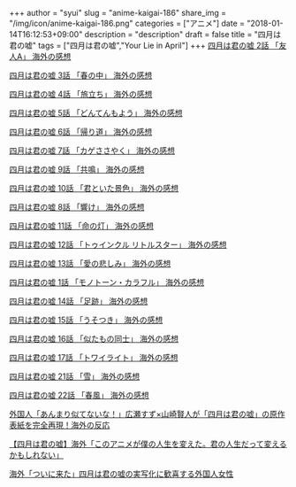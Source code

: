 +++
author = "syui"
slug = "anime-kaigai-186"
share_img = "/img/icon/anime-kaigai-186.png"
categories = ["アニメ"]
date = "2018-01-14T16:12:53+09:00"
description = "description"
draft = false
title = "四月は君の嘘"
tags = ["四月は君の嘘","Your Lie in April"]
+++
<a href="http://blog.livedoor.jp/kaigai_no/archives/41394729.html" rel="nofollow" target="_blank" title="四月は君の嘘 2話 「友人A」 海外の感想">四月は君の嘘 2話 「友人A」 海外の感想</a>

<a href="http://blog.livedoor.jp/kaigai_no/archives/41532731.html" rel="nofollow" target="_blank" title="四月は君の嘘 3話 「春の中」 海外の感想">四月は君の嘘 3話 「春の中」 海外の感想</a>

<a href="http://blog.livedoor.jp/kaigai_no/archives/41651759.html" rel="nofollow" target="_blank" title="四月は君の嘘 4話 「旅立ち」 海外の感想">四月は君の嘘 4話 「旅立ち」 海外の感想</a>

<a href="http://blog.livedoor.jp/kaigai_no/archives/41773497.html" rel="nofollow" target="_blank" title="四月は君の嘘 5話 「どんてんもよう」 海外の感想">四月は君の嘘 5話 「どんてんもよう」 海外の感想</a>

<a href="http://blog.livedoor.jp/kaigai_no/archives/41782691.html" rel="nofollow" target="_blank" title="四月は君の嘘 6話 「帰り道」 海外の感想">四月は君の嘘 6話 「帰り道」 海外の感想</a>

<a href="http://blog.livedoor.jp/kaigai_no/archives/41901703.html" rel="nofollow" target="_blank" title="四月は君の嘘 7話 「カゲささやく」 海外の感想">四月は君の嘘 7話 「カゲささやく」 海外の感想</a>

<a href="http://blog.livedoor.jp/kaigai_no/archives/42251517.html" rel="nofollow" target="_blank" title="四月は君の嘘 9話 「共鳴」 海外の感想">四月は君の嘘 9話 「共鳴」 海外の感想</a>

<a href="http://blog.livedoor.jp/kaigai_no/archives/42255780.html" rel="nofollow" target="_blank" title="四月は君の嘘 10話 「君といた景色」 海外の感想">四月は君の嘘 10話 「君といた景色」 海外の感想</a>

<a href="http://blog.livedoor.jp/kaigai_no/archives/42335473.html" rel="nofollow" target="_blank" title="四月は君の嘘 8話 「響け」 海外の感想">四月は君の嘘 8話 「響け」 海外の感想</a>

<a href="http://blog.livedoor.jp/kaigai_no/archives/42373168.html" rel="nofollow" target="_blank" title="四月は君の嘘 11話 「命の灯」 海外の感想">四月は君の嘘 11話 「命の灯」 海外の感想</a>

<a href="http://blog.livedoor.jp/kaigai_no/archives/42813665.html" rel="nofollow" target="_blank" title="四月は君の嘘 12話 「トゥインクル リトルスター」 海外の感想">四月は君の嘘 12話 「トゥインクル リトルスター」 海外の感想</a>

<a href="http://blog.livedoor.jp/kaigai_no/archives/42912713.html" rel="nofollow" target="_blank" title="四月は君の嘘 13話 「愛の悲しみ」 海外の感想">四月は君の嘘 13話 「愛の悲しみ」 海外の感想</a>

<a href="http://blog.livedoor.jp/kaigai_no/archives/42983659.html" rel="nofollow" target="_blank" title="四月は君の嘘 1話 「モノトーン・カラフル」 海外の感想">四月は君の嘘 1話 「モノトーン・カラフル」 海外の感想</a>

<a href="http://blog.livedoor.jp/kaigai_no/archives/43033977.html" rel="nofollow" target="_blank" title="四月は君の嘘 14話 「足跡」 海外の感想">四月は君の嘘 14話 「足跡」 海外の感想</a>

<a href="http://blog.livedoor.jp/kaigai_no/archives/43141589.html" rel="nofollow" target="_blank" title="四月は君の嘘 15話 「うそつき」 海外の感想">四月は君の嘘 15話 「うそつき」 海外の感想</a>

<a href="http://blog.livedoor.jp/kaigai_no/archives/43333114.html" rel="nofollow" target="_blank" title="四月は君の嘘 16話 「似たもの同士」 海外の感想">四月は君の嘘 16話 「似たもの同士」 海外の感想</a>

<a href="http://blog.livedoor.jp/kaigai_no/archives/43441077.html" rel="nofollow" target="_blank" title="四月は君の嘘 17話 「トワイライト」 海外の感想">四月は君の嘘 17話 「トワイライト」 海外の感想</a>

<a href="http://blog.livedoor.jp/kaigai_no/archives/43786867.html" rel="nofollow" target="_blank" title="四月は君の嘘 21話 「雪」 海外の感想">四月は君の嘘 21話 「雪」 海外の感想</a>

<a href="http://blog.livedoor.jp/kaigai_no/archives/43894326.html" rel="nofollow" target="_blank" title="四月は君の嘘 22話 「春風」 海外の感想">四月は君の嘘 22話 「春風」 海外の感想</a>

<a href="http://don32111.blog.fc2.com/blog-entry-302.html" rel="nofollow" target="_blank" title="外国人「あんまり似てないな！」広瀬すず×山崎賢人が「四月は君の嘘」の原作表紙を完全再現！海外の反応">外国人「あんまり似てないな！」広瀬すず×山崎賢人が「四月は君の嘘」の原作表紙を完全再現！海外の反応</a>

<a href="http://transover.blog.fc2.com/blog-entry-36.html" rel="nofollow" target="_blank" title="【四月は君の嘘】海外「このアニメが僕の人生を変えた。君の人生だって変えるかもしれない」">【四月は君の嘘】海外「このアニメが僕の人生を変えた。君の人生だって変えるかもしれない」</a>

<a href="http://www.kattobi-japan.com/archives/11863195.html" rel="nofollow" target="_blank" title=" 海外「ついに来た」四月は君の嘘の実写化に歓喜する外国人女性"> 海外「ついに来た」四月は君の嘘の実写化に歓喜する外国人女性</a>
